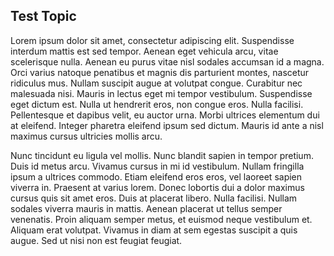 ## Test Topic

Lorem ipsum dolor sit amet, consectetur adipiscing elit. Suspendisse interdum mattis est sed tempor. Aenean eget vehicula arcu, vitae scelerisque nulla. Aenean eu purus vitae nisl sodales accumsan id a magna. Orci varius natoque penatibus et magnis dis parturient montes, nascetur ridiculus mus. Nullam suscipit augue at volutpat congue. Curabitur nec malesuada nisi. Mauris in lectus eget mi tempor vestibulum. Suspendisse eget dictum est. Nulla ut hendrerit eros, non congue eros. Nulla facilisi. Pellentesque et dapibus velit, eu auctor urna. Morbi ultrices elementum dui at eleifend. Integer pharetra eleifend ipsum sed dictum. Mauris id ante a nisl maximus cursus ultricies mollis arcu.

Nunc tincidunt eu ligula vel mollis. Nunc blandit sapien in tempor pretium. Duis id metus arcu. Vivamus cursus in mi id vestibulum. Nullam fringilla ipsum a ultrices commodo. Etiam eleifend eros eros, vel laoreet sapien viverra in. Praesent at varius lorem. Donec lobortis dui a dolor maximus cursus quis sit amet eros. Duis at placerat libero. Nulla facilisi. Nullam sodales viverra mauris in mattis. Aenean placerat ut tellus semper venenatis. Proin aliquam semper metus, et euismod neque vestibulum et. Aliquam erat volutpat. Vivamus in diam at sem egestas suscipit a quis augue. Sed ut nisi non est feugiat feugiat.